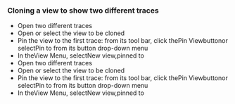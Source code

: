 ### Cloning a view to show two different traces
- Open two different traces
- Open or select the view to be cloned
- Pin the view to the first trace: from its tool bar, click thePin Viewbuttonor selectPin to <first trace>from its button drop-down menu
- In theView Menu, selectNew <view name> view,pinned to <second trace>
- Open two different traces
- Open or select the view to be cloned
- Pin the view to the first trace: from its tool bar, click thePin Viewbuttonor selectPin to <first trace>from its button drop-down menu
- In theView Menu, selectNew <view name> view,pinned to <second trace>